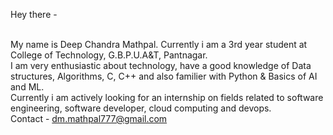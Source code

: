 Hey there -

<br>My name is Deep Chandra Mathpal. Currently i am a 3rd year student at College of Technology, G.B.P.U.A&T, Pantnagar.
<br>I am very enthusiastic about technology, have a good knowledge of Data structures, Algorithms, C, C++ and also familier with Python & Basics of AI and ML.
<br>Currently i am actively looking for an internship on fields related to software engineering, software developer, cloud computing and devops.
<br>Contact - dm.mathpal777@gmail.com

<!---
Deep-Chandra-Mathpal/Deep-Chandra-Mathpal is a ✨ special ✨ repository because its `README.md` (this file) appears on your GitHub profile.
You can click the Preview link to take a look at your changes.
--->

